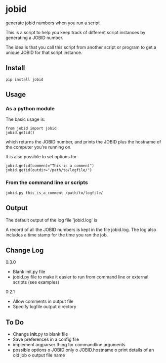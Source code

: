 # jobid
generate jobid numbers when you run a script

This is a script to help you keep track of different script instances by generating a JOBID number.

The idea is that you call this script from another script or program to get a unique JOBID for that script instance.

## Install
    pip install jobid

## Usage
### As a python module
The basic usage is:

    from jobid import jobid
    jobid.getid()

which returns the JOBID number, and prints the JOBID plus the hostname of the computer you're running on.

It is also possible to set options for 

    jobid.getid(comment="This is a comment")
    jobid.getid(outdir="/path/to/logfile/")
    
### From the command line or scripts

    jobid.py this_is_a_comment /path/to/logfile/

## Output
The default output of the log file 'jobid.log' is 

A record of all the JOBID numbers is kept in the file jobid.log. The log also includes a time stamp for the time you
ran the job.

## Change Log
0.3.0
- Blank init.py file
- jobid.py file to make it easier to run from command line or external scripts (see examples)

0.2.1
- Allow comments in output file
- Specify logfile output directory

## To Do
- Change __init__.py to blank file
- Save preferences in a config file
- implement argparser thing for commandline arguments
- possible options
    o JOBID only
    o JOBID.hostname
    o print details of an old job
    o output file name
